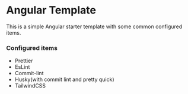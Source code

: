 # Angular Template

This is a simple Angular starter template with some common configured items.

### Configured items

- Prettier
- EsLint
- Commit-lint
- Husky(with commit lint and pretty quick)
- TailwindCSS
